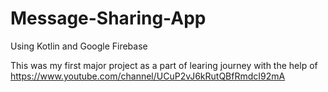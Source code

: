 # Message-Sharing-App
Using Kotlin and Google Firebase

This was my first major project as a part of learing journey
with the help of https://www.youtube.com/channel/UCuP2vJ6kRutQBfRmdcI92mA

